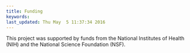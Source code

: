 ```yaml
---
title: Funding
keywords: 
last_updated: Thu May  5 11:37:34 2016
---
```


This project was supported by funds from the National Institutes of
Health (NIH) and the National Science Foundation (NSF).

